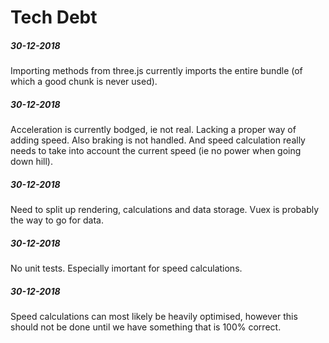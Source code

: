 # Tech Debt

##### 30-12-2018
Importing methods from three.js currently imports the entire bundle
(of which a good chunk is never used).

##### 30-12-2018
Acceleration is currently bodged, ie not real. Lacking a proper way
of adding speed. Also braking is not handled. And speed calculation
really needs to take into account the current speed (ie no power when
going down hill).

##### 30-12-2018
Need to split up rendering, calculations and data storage. Vuex is
probably the way to go for data.

##### 30-12-2018
No unit tests. Especially imortant for speed calculations.

##### 30-12-2018
Speed calculations can most likely be heavily optimised, however this
should not be done until we have something that is 100% correct.
